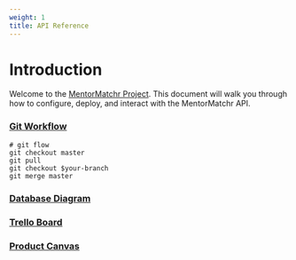 ```yaml
---
weight: 1
title: API Reference
---
```


# Introduction

Welcome to the [MentorMatchr Project](https://github.com/labs12-mentor/). This document will walk you through how to configure, deploy, and interact with the MentorMatchr API.

### [Git Workflow](https://www.notion.so/Git-Workflow-34f9b468dcf74a669aff0d3797870d37)

```shell
# git flow
git checkout master
git pull
git checkout $your-branch
git merge master
```

### [Database Diagram](https://dbdiagram.io/d/5cc0e72ef7c5bb70c72fbf83)
### [Trello Board](https://trello.com/b/sPX3FEno/labs12-mentor-program)
### [Product Canvas](https://docs.google.com/document/d/1wLlPJxiPSVHkUoUThSp11yk5ZwKqD3c81FDu_UEXrVs/edit#heading=h.crmhbig18nld)


